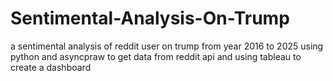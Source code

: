 # Sentimental-Analysis-On-Trump
a sentimental analysis of reddit user on trump from year 2016 to 2025 using python and asyncpraw to get data from reddit api and using tableau to create a dashboard
